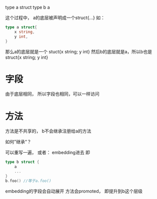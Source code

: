 type a struct
type b a

这个过程中， a的底层被声明成一个struct{...}
如：
```go
type a struct{
	x string,
	y int,
}
```
那么a的底层就是一个 stuct{x string; y int}
然后b的底层就是a，所以b也是struct{x string; y int}

# 字段

由于底层相同， 所以字段也相同，可以一样访问

# 方法

方法是不共享的， b不会继承注册给a的方法

如何”继承“？

可以重写一遍， 或者：
embedding进去
即
```go
type b struct {
	a
	...
}
b.foo() //等于a.foo()
```
embedding的字段会自动展开
方法会promoted， 即提升到b这个层级

